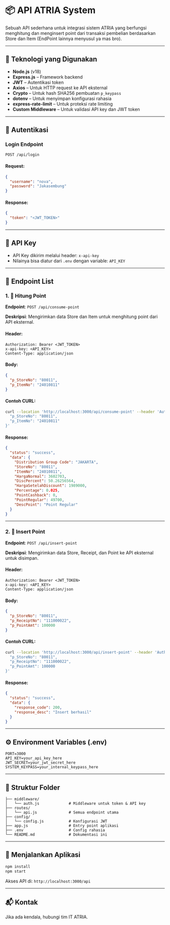 
# 📦 API ATRIA System

Sebuah API sederhana untuk integrasi sistem ATRIA yang berfungsi menghitung dan menginsert point dari transaksi pembelian berdasarkan Store dan Item (EndPoint lainnya menyusul ya mas bro).

---

## 🚀 Teknologi yang Digunakan

- **Node.js** (v18)
- **Express.js** – Framework backend
- **JWT** – Autentikasi token
- **Axios** – Untuk HTTP request ke API eksternal
- **Crypto** – Untuk hash SHA256 pembuatan `p_keypass`
- **dotenv** – Untuk menyimpan konfigurasi rahasia
- **express-rate-limit** – Untuk proteksi rate limiting
- **Custom Middleware** – Untuk validasi API key dan JWT token

---

## 🔐 Autentikasi

### Login Endpoint

`POST /api/login`

#### Request:
```json
{
  "username": "nova",
  "password": "Jakasembung"
}
```

#### Response:
```json
{
  "token": "<JWT_TOKEN>"
}
```

---

## 🔑 API Key

- API Key dikirim melalui header: `x-api-key`
- Nilainya bisa diatur dari `.env` dengan variable: `API_KEY`

---

## 📌 Endpoint List

### 1. 🧮 Hitung Point

**Endpoint**: `POST /api/consume-point`

**Deskripsi**: Mengirimkan data Store dan Item untuk menghitung point dari API eksternal.

#### Header:
```http
Authorization: Bearer <JWT_TOKEN>
x-api-key: <API_KEY>
Content-Type: application/json
```

#### Body:
```json
{
  "p_StoreNo": "80011",
  "p_ItemNo": "24010811"
}
```

#### Contoh CURL:
```bash
curl --location 'http://localhost:3000/api/consume-point' --header 'Authorization: Bearer <JWT_TOKEN>' --header 'x-api-key: <API_KEY>' --header 'Content-Type: application/json' --data '{
  "p_StoreNo": "80011",
  "p_ItemNo": "24010811"
}'
```

#### Response:
```json
{
  "status": "success",
  "data": {
    "Distribution Group Code": "JAKARTA",
    "StoreNo": "80011",
    "ItemNo": "24010811",
    "HargaNormal": 3602703,
    "DiscPercent": 50.26256564,
    "HargaSetelahDiscount": 1989000,
    "Percentage": 0.025,
    "PointCashback": 0,
    "PointRegular": 49700,
    "DescPoint": "Point Regular"
  }
}
```

---

### 2. 📝 Insert Point

**Endpoint**: `POST /api/insert-point`

**Deskripsi**: Mengirimkan data Store, Receipt, dan Point ke API eksternal untuk disimpan.

#### Header:
```http
Authorization: Bearer <JWT_TOKEN>
x-api-key: <API_KEY>
Content-Type: application/json
```

#### Body:
```json
{
  "p_StoreNo": "80011",
  "p_ReceiptNo": "111000022",
  "p_PointAmt": 100000
}
```

#### Contoh CURL:
```bash
curl --location 'http://localhost:3000/api/insert-point' --header 'Authorization: Bearer <JWT_TOKEN>' --header 'x-api-key: <API_KEY>' --header 'Content-Type: application/json' --data '{
  "p_StoreNo": "80011",
  "p_ReceiptNo": "111000022",
  "p_PointAmt": 100000
}'
```

#### Response:
```json
{
  "status": "success",
  "data": {
    "response_code": 200,
    "response_desc": "Insert berhasil"
  }
}
```

---

## ⚙️ Environment Variables (.env)

```env
PORT=3000
API_KEY=your_api_key_here
JWT_SECRET=your_jwt_secret_here
SYSTEM_KEYPASS=your_internal_keypass_here
```

---

## 📁 Struktur Folder

```
├── middleware/
│   └── auth.js             # Middleware untuk token & API key
├── routes/
│   └── api.js              # Semua endpoint utama
├── config/
│   └── config.js           # Konfigurasi JWT
├── app.js                  # Entry point aplikasi
├── .env                    # Config rahasia
└── README.md               # Dokumentasi ini
```

---

## 🏁 Menjalankan Aplikasi

```bash
npm install
npm start
```

Akses API di: `http://localhost:3000/api`

---

## 📬 Kontak

Jika ada kendala, hubungi tim IT ATRIA.
